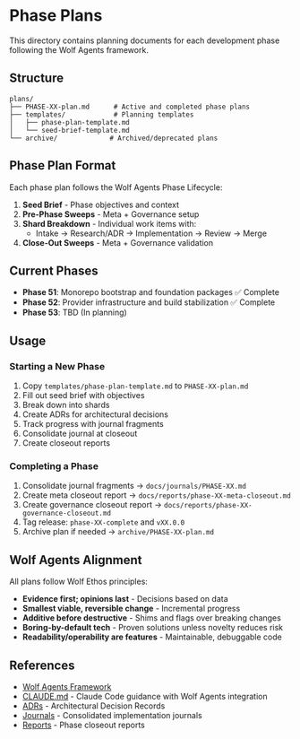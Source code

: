 # Phase Plans

This directory contains planning documents for each development phase following the Wolf Agents framework.

## Structure

```
plans/
├── PHASE-XX-plan.md      # Active and completed phase plans
├── templates/            # Planning templates
│   ├── phase-plan-template.md
│   └── seed-brief-template.md
└── archive/             # Archived/deprecated plans
```

## Phase Plan Format

Each phase plan follows the Wolf Agents Phase Lifecycle:

1. **Seed Brief** - Phase objectives and context
2. **Pre-Phase Sweeps** - Meta + Governance setup
3. **Shard Breakdown** - Individual work items with:
   - Intake → Research/ADR → Implementation → Review → Merge
4. **Close-Out Sweeps** - Meta + Governance validation

## Current Phases

- **Phase 51**: Monorepo bootstrap and foundation packages ✅ Complete
- **Phase 52**: Provider infrastructure and build stabilization ✅ Complete
- **Phase 53**: TBD (In planning)

## Usage

### Starting a New Phase

1. Copy `templates/phase-plan-template.md` to `PHASE-XX-plan.md`
2. Fill out seed brief with objectives
3. Break down into shards
4. Create ADRs for architectural decisions
5. Track progress with journal fragments
6. Consolidate journal at closeout
7. Create closeout reports

### Completing a Phase

1. Consolidate journal fragments → `docs/journals/PHASE-XX.md`
2. Create meta closeout report → `docs/reports/phase-XX-meta-closeout.md`
3. Create governance closeout report → `docs/reports/phase-XX-governance-closeout.md`
4. Tag release: `phase-XX-complete` and `vXX.0.0`
5. Archive plan if needed → `archive/PHASE-XX-plan.md`

## Wolf Agents Alignment

All plans follow Wolf Ethos principles:

- **Evidence first; opinions last** - Decisions based on data
- **Smallest viable, reversible change** - Incremental progress
- **Additive before destructive** - Shims and flags over breaking changes
- **Boring-by-default tech** - Proven solutions unless novelty reduces risk
- **Readability/operability are features** - Maintainable, debuggable code

## References

- [Wolf Agents Framework](https://github.com/Nice-Wolf-Studio/WolfAgents)
- [CLAUDE.md](../../CLAUDE.md) - Claude Code guidance with Wolf Agents integration
- [ADRs](../adr/) - Architectural Decision Records
- [Journals](../journals/) - Consolidated implementation journals
- [Reports](../reports/) - Phase closeout reports
